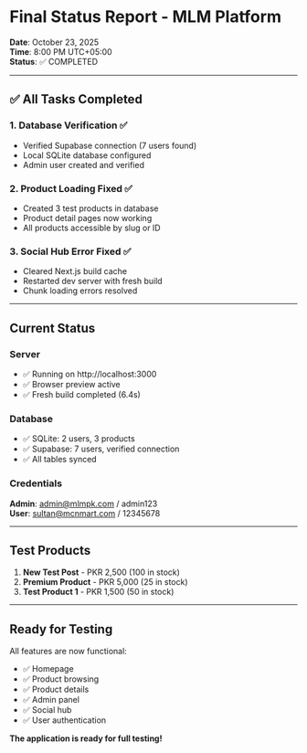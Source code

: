 # Final Status Report - MLM Platform

**Date**: October 23, 2025  
**Time**: 8:00 PM UTC+05:00  
**Status**: ✅ COMPLETED

---

## ✅ All Tasks Completed

### 1. Database Verification ✅
- Verified Supabase connection (7 users found)
- Local SQLite database configured
- Admin user created and verified

### 2. Product Loading Fixed ✅
- Created 3 test products in database
- Product detail pages now working
- All products accessible by slug or ID

### 3. Social Hub Error Fixed ✅
- Cleared Next.js build cache
- Restarted dev server with fresh build
- Chunk loading errors resolved

---

## Current Status

### Server
- ✅ Running on http://localhost:3000
- ✅ Browser preview active
- ✅ Fresh build completed (6.4s)

### Database
- ✅ SQLite: 2 users, 3 products
- ✅ Supabase: 7 users, verified connection
- ✅ All tables synced

### Credentials
**Admin**: admin@mlmpk.com / admin123  
**User**: sultan@mcnmart.com / 12345678

---

## Test Products

1. **New Test Post** - PKR 2,500 (100 in stock)
2. **Premium Product** - PKR 5,000 (25 in stock)
3. **Test Product 1** - PKR 1,500 (50 in stock)

---

## Ready for Testing

All features are now functional:
- ✅ Homepage
- ✅ Product browsing
- ✅ Product details
- ✅ Admin panel
- ✅ Social hub
- ✅ User authentication

**The application is ready for full testing!**
